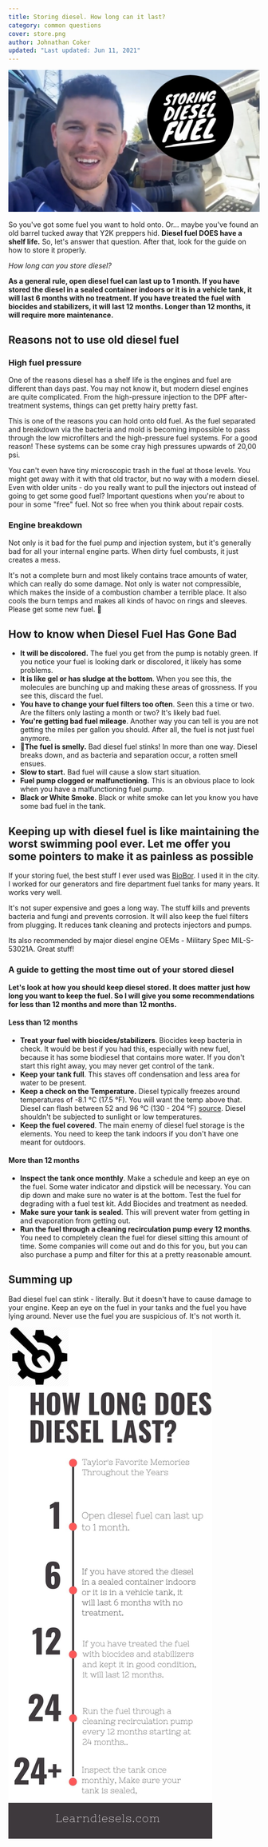 ```yaml
---
title: Storing diesel. How long can it last?
category: common questions
cover: store.png
author: Johnathan Coker
updated: "Last updated: Jun 11, 2021"
---
```


![diesel storage](./store.png)

So you've got some fuel you want to hold onto. Or... maybe you've found an old barrel tucked away that Y2K preppers hid. **Diesel fuel DOES have a shelf life.** So, let's answer that question. After that, look for the guide on how to store it properly.

_How long can you store diesel?_

**As a general rule, open diesel fuel can last up to 1 month. If you have stored the diesel in a sealed container indoors or it is in a vehicle tank, it will last 6 months with no treatment. If you have treated the fuel with biocides and stabilizers, it will last 12 months. Longer than 12 months, it will require more maintenance.**

## Reasons not to use old diesel fuel

### High fuel pressure

One of the reasons diesel has a shelf life is the engines and fuel are different than days past. You may not know it, but modern diesel engines are quite complicated. From the high-pressure injection to the DPF after-treatment systems, things can get pretty hairy pretty fast.

This is one of the reasons you can hold onto old fuel. As the fuel separated and breakdown via the bacteria and mold is becoming impossible to pass through the low microfilters and the high-pressure fuel systems. For a good reason! These systems can be some cray high pressures upwards of 20,00 psi.

You can't even have tiny microscopic trash in the fuel at those levels. You might get away with it with that old tractor, but no way with a modern diesel. Even with older units - do you really want to pull the injectors out instead of going to get some good fuel? Important questions when you're about to pour in some "free" fuel. Not so free when you think about repair costs.

### Engine breakdown

Not only is it bad for the fuel pump and injection system, but it's generally bad for all your internal engine parts. When dirty fuel combusts, it just creates a mess.

It's not a complete burn and most likely contains trace amounts of water, which can really do some damage. Not only is water not compressible, which makes the inside of a combustion chamber a terrible place. It also cools the burn temps and makes all kinds of havoc on rings and sleeves. Please get some new fuel. 🙏

## How to know when Diesel Fuel Has Gone Bad

- **It will be discolored.** The fuel you get from the pump is notably green. If you notice your fuel is looking dark or discolored, it likely has some problems.
- **It is like gel or has sludge at the bottom**. When you see this, the molecules are bunching up and making these areas of grossness. If you see this, discard the fuel.
- **You have to change your fuel filters too often**. Seen this a time or two. Are the filters only lasting a month or two? It's likely bad fuel.
- **You're getting bad fuel mileage**. Another way you can tell is you are not getting the miles per gallon you should. After all, the fuel is not just fuel anymore.
- 👃**The fuel is smelly.** Bad diesel fuel stinks! In more than one way. Diesel breaks down, and as bacteria and separation occur, a rotten smell ensues.
- **Slow to start.** Bad fuel will cause a slow start situation.
- **Fuel pump clogged or malfunctioning.** This is an obvious place to look when you have a malfunctioning fuel pump.
- **Black or White Smoke**. Black or white smoke can let you know you have some bad fuel in the tank.

## Keeping up with diesel fuel is like maintaining the worst swimming pool ever. Let me offer you some pointers to make it as painless as possible

If your storing fuel, the best stuff I ever used was [BioBor](https://amzn.to/2U5AEn2). I used it in the city. I worked for our generators and fire department fuel tanks for many years. It works very well.

It's not super expensive and goes a long way. The stuff kills and prevents bacteria and fungi and prevents corrosion. It will also keep the fuel filters from plugging. It reduces tank cleaning and protects injectors and pumps.

Its also recommended by major diesel engine OEMs - Military Spec MIL-S-53021A. Great stuff!

### A guide to getting the most time out of your stored diesel

**Let's look at how you should keep diesel stored. It does matter just how long you want to keep the fuel. So I will give you some recommendations for less than 12 months and more than 12 months.**

#### Less than 12 months

- **Treat your fuel with biocides/stabilizers**. Biocides keep bacteria in check. It would be best if you had this, especially with new fuel, because it has some biodiesel that contains more water. If you don't start this right away, you may never get control of the tank.
- **Keep your tank full**. This staves off condensation and less area for water to be present.
- **Keep a check on the Temperature.** Diesel typically freezes around temperatures of -8.1 °C (17.5 °F). You will want the temp above that. Diesel can flash between 52 and 96 °C (130 - 204 °F) [source](http://knowhow.napaonline.com/at-what-temperature-does-diesel-fuel-gel/#:~:text=It's%20right%20at%20the%20freezing,how%20colder%20weather%20affects%20fuel). Diesel shouldn't be subjected to sunlight or low temperatures.
- **Keep the fuel covered**. The main enemy of diesel fuel storage is the elements. You need to keep the tank indoors if you don't have one meant for outdoors.

#### More than 12 months

- **Inspect the tank once monthly**. Make a schedule and keep an eye on the fuel. Some water indicator and dipstick will be necessary. You can dip down and make sure no water is at the bottom. Test the fuel for degrading with a fuel test kit. Add Biocides and treatment as needed.
- **Make sure your tank is sealed**. This will prevent water from getting in and evaporation from getting out.
- **Run the fuel through a cleaning recirculation pump every 12 months**. You need to completely clean the fuel for diesel sitting this amount of time. Some companies will come out and do this for you, but you can also purchase a pump and filter for this at a pretty reasonable amount.

## Summing up

Bad diesel fuel can stink - literally. But it doesn't have to cause damage to your engine. Keep an eye on the fuel in your tanks and the fuel you have lying around. Never use the fuel you are suspicious of. It's not worth it.

![toolbox and truck](./fuel.jpg)
